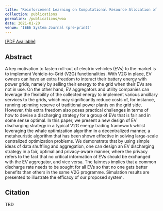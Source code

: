 ```yaml
---
title: "Reinforcement Learning on Computational Resource Allocation of Cloud-based Wireless Networks"
collection: publications
permalink: /publications/woa
date: 2021-01-20
venue: 'IEEE System Journal (pre-print)'
---
```


[[PDF Available]](http://ming2liu.github.io/files/woagrid.pdf)

## Abstract

A key motivation to fasten roll-out of electric vehicles (EVs) to the market is to implement Vehicle-to-Grid
(V2G) functionalities. With V2G in place, EV owners can have an extra freedom to interact their battery energy with power
grids, namely by selling their energy to the grid when their EVs are not in use. On the other hand, EV aggregators and
utility companies can leverage the flexibility of the collected energy to implement various ancillary services to the grids, which
may significantly reduce costs of, for instance, running spinning reserve of traditional power plants on the grid side. However,
this extra freedom also poses practical challenges in terms of how to devise a discharging strategy for a group of EVs that is
fair and in some sense optimal. In this paper, we present a new design of EV discharging strategy in a typical V2G energy trading
framework whilst leveraging the whale optimization algorithm in a decentralized manner, a metaheuristic algorithm that has been
shown effective in solving large-scale centralized optimization problems. We demonstrate that by using simple ideas of data
shuffling and aggregation, one can design an EV discharging strategy in a fair, optimal and privacy-aware manner, where the
privacy refers to the fact that no critical information of EVs should be exchanged with the EV aggregator, and vice versa.
The fairness implies that a common discharge rate needs to be sought for all EVs so that no one gets better benefits than others
in the same V2G programme. Simulation results are presented to illustrate the efficacy of our proposed system.

## Citation

TBD